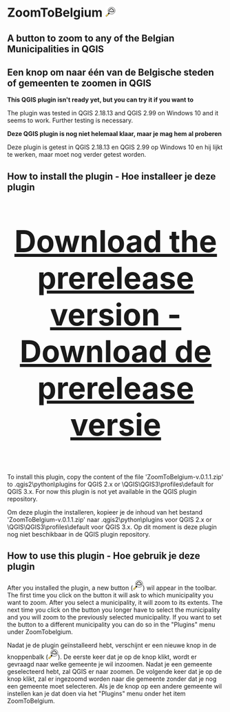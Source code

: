 # ZoomToBelgium ![ZoomToBelgium](https://raw.githubusercontent.com/mstuyts/ZoomToBelgium/master/ZoomToBelgium/icon.png)

## A button to zoom to any of the Belgian Municipalities in QGIS

## Een knop om naar één van de Belgische steden of gemeenten te zoomen in QGIS

**This QGIS plugin isn't ready yet, but you can try it if you want to**

The plugin was tested in QGIS 2.18.13 and QGIS 2.99 on Windows 10 and it seems to work. Further testing is necessary. 



**Deze QGIS plugin is nog niet helemaal klaar, maar je mag hem al proberen**

Deze plugin is getest in QGIS 2.18.13 en QGIS 2.99 op Windows 10 en hij lijkt te werken, maar moet nog verder getest worden.


## How to install the plugin - Hoe installeer je deze plugin
<p style="font-size: 500%;" align="center"><b><a href="https://github.com/mstuyts/ZoomToBelgium/releases/">Download the prerelease version - Download de prerelease versie</b></a></p>

To install this plugin, copy the content of the file 'ZoomToBelgium-v.0.1.1.zip' to <YOUR PROFILE>\.qgis2\python\plugins for QGIS 2.x or <YOUR PROFILE>\QGIS\QGIS3\profiles\default for QGIS 3.x. For now this plugin is not yet available in the QGIS plugin repository.
    
Om deze plugin the installeren, kopieer je de inhoud van het bestand 'ZoomToBelgium-v.0.1.1.zip' naar <UW PROFIEL>\.qgis2\python\plugins voor QGIS 2.x or <UW PROFIEL>\QGIS\QGIS3\profiles\default voor QGIS 3.x. Op dit moment is deze plugin nog niet beschikbaar in de QGIS plugin repository.
    
## How to use this plugin - Hoe gebruik je deze plugin
After you installed the plugin, a new button (![ZoomToBelgium](https://raw.githubusercontent.com/mstuyts/ZoomToBelgium/master/ZoomToBelgium/icon.png)) wil appear in the toolbar. The first time you click on the button it will ask to which municipality you want to zoom. After you select a municipality, it will zoom to its extents. The next time you click on the button you longer have to select the municipality and you will zoom to the previously selected municipality. If you want to set the button to a different municipality you can do so in the "Plugins" menu under ZoomTobelgium.

Nadat je de plugin geïnstalleerd hebt, verschijnt er een nieuwe knop in de knoppenbalk (![ZoomToBelgium](https://raw.githubusercontent.com/mstuyts/ZoomToBelgium/master/ZoomToBelgium/icon.png)).  De eerste keer dat je op de knop klikt, wordt er gevraagd naar welke gemeente je wil inzoomen. Nadat je een gemeente geselecteerd hebt, zal QGIS er naar zoomen.  De volgende keer dat je op de knop klikt, zal er ingezoomd worden naar die gemeente zonder dat je nog een gemeente moet selecteren. Als je de knop op een andere gemeente wil instellen kan je dat doen via het "Plugins" menu onder het item ZoomToBelgium.
